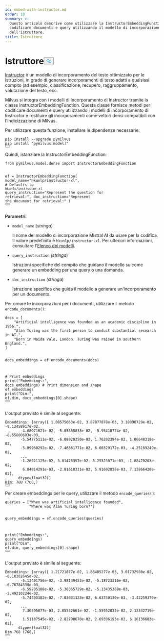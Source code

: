 ```yaml
---
id: embed-with-instructor.md
order: 10
summary: >-
  Questo articolo descrive come utilizzare la InstructorEmbeddingFunction per
  codificare documenti e query utilizzando il modello di incorporazione
  dell'istruttore.
title: Istruttore
---
```

<h1 id="Instructor" class="common-anchor-header">Istruttore<button data-href="#Instructor" class="anchor-icon" translate="no">
      <svg translate="no"
        aria-hidden="true"
        focusable="false"
        height="20"
        version="1.1"
        viewBox="0 0 16 16"
        width="16"
      >
        <path
          fill="#0092E4"
          fill-rule="evenodd"
          d="M4 9h1v1H4c-1.5 0-3-1.69-3-3.5S2.55 3 4 3h4c1.45 0 3 1.69 3 3.5 0 1.41-.91 2.72-2 3.25V8.59c.58-.45 1-1.27 1-2.09C10 5.22 8.98 4 8 4H4c-.98 0-2 1.22-2 2.5S3 9 4 9zm9-3h-1v1h1c1 0 2 1.22 2 2.5S13.98 12 13 12H9c-.98 0-2-1.22-2-2.5 0-.83.42-1.64 1-2.09V6.25c-1.09.53-2 1.84-2 3.25C6 11.31 7.55 13 9 13h4c1.45 0 3-1.69 3-3.5S14.5 6 13 6z"
        ></path>
      </svg>
    </button></h1><p><a href="https://instructor-embedding.github.io/">Instructor</a> è un modello di incorporamento del testo ottimizzato per le istruzioni, in grado di generare incorporamenti di testo adatti a qualsiasi compito (ad esempio, classificazione, recupero, raggruppamento, valutazione del testo, ecc.</p>
<p>Milvus si integra con i modelli di incorporamento di Instructor tramite la classe InstructorEmbeddingFunction. Questa classe fornisce metodi per codificare documenti e query utilizzando i modelli di incorporamento di Instructor e restituire gli incorporamenti come vettori densi compatibili con l'indicizzazione di Milvus.</p>
<p>Per utilizzare questa funzione, installare le dipendenze necessarie:</p>
<pre><code translate="no" class="language-python">pip install --upgrade pymilvus
pip install <span class="hljs-string">&quot;pymilvus[model]&quot;</span>
<button class="copy-code-btn"></button></code></pre>
<p>Quindi, istanziare la InstructorEmbeddingFunction:</p>
<pre><code translate="no" class="language-python"><span class="hljs-keyword">from</span> pymilvus.model.dense <span class="hljs-keyword">import</span> InstructorEmbeddingFunction

ef = InstructorEmbeddingFunction(
    model_name=<span class="hljs-string">&quot;hkunlp/instructor-xl&quot;</span>, <span class="hljs-comment"># Defaults to `hkunlp/instructor-xl`</span>
    query_instruction=<span class="hljs-string">&quot;Represent the question for retrieval:&quot;</span>,
    doc_instruction=<span class="hljs-string">&quot;Represent the document for retrieval:&quot;</span>
)
<button class="copy-code-btn"></button></code></pre>
<p><strong>Parametri</strong>:</p>
<ul>
<li><p><code translate="no">model_name</code> <em>(stringa</em>)</p>
<p>Il nome del modello di incorporazione Mistral AI da usare per la codifica. Il valore predefinito è <code translate="no">hkunlp/instructor-xl</code>. Per ulteriori informazioni, consultare l'<a href="https://github.com/xlang-ai/instructor-embedding?tab=readme-ov-file#model-list">Elenco dei modelli</a>.</p></li>
<li><p><code translate="no">query_instruction</code> <em>(stringa</em>)</p>
<p>Istruzioni specifiche del compito che guidano il modello su come generare un embedding per una query o una domanda.</p></li>
<li><p><code translate="no">doc_instruction</code> <em>(stringa</em>)</p>
<p>Istruzione specifica che guida il modello a generare un'incorporamento per un documento.</p></li>
</ul>
<p>Per creare le incorporazioni per i documenti, utilizzare il metodo <code translate="no">encode_documents()</code>:</p>
<pre><code translate="no" class="language-python">docs = [
    <span class="hljs-string">&quot;Artificial intelligence was founded as an academic discipline in 1956.&quot;</span>,
    <span class="hljs-string">&quot;Alan Turing was the first person to conduct substantial research in AI.&quot;</span>,
    <span class="hljs-string">&quot;Born in Maida Vale, London, Turing was raised in southern England.&quot;</span>,
]

docs_embeddings = ef.encode_documents(docs)

<span class="hljs-comment"># Print embeddings</span>
<span class="hljs-built_in">print</span>(<span class="hljs-string">&quot;Embeddings:&quot;</span>, docs_embeddings)
<span class="hljs-comment"># Print dimension and shape of embeddings</span>
<span class="hljs-built_in">print</span>(<span class="hljs-string">&quot;Dim:&quot;</span>, ef.dim, docs_embeddings[<span class="hljs-number">0</span>].shape)
<button class="copy-code-btn"></button></code></pre>
<p>L'output previsto è simile al seguente:</p>
<pre><code translate="no" class="language-python">Embeddings: [array([ <span class="hljs-number">1.08575663e-02</span>, <span class="hljs-number">3.87877878e-03</span>, <span class="hljs-number">3.18090729e-02</span>, -<span class="hljs-number">8.12458917e-02</span>,
       -<span class="hljs-number">4.68971021e-02</span>, -<span class="hljs-number">5.85585833e-02</span>, -<span class="hljs-number">5.95418774e-02</span>, -<span class="hljs-number">8.55880603e-03</span>,
       -<span class="hljs-number">5.54775111e-02</span>, -<span class="hljs-number">6.08020350e-02</span>, <span class="hljs-number">1.76202394e-02</span>, <span class="hljs-number">1.06648318e-02</span>,
       -<span class="hljs-number">5.89960292e-02</span>, -<span class="hljs-number">7.46861771e-02</span>, <span class="hljs-number">6.60329172e-03</span>, -<span class="hljs-number">4.25189249e-02</span>,
       ...
       -<span class="hljs-number">1.26921125e-02</span>, <span class="hljs-number">3.01475357e-02</span>, <span class="hljs-number">8.25323071e-03</span>, -<span class="hljs-number">1.88470203e-02</span>,
        <span class="hljs-number">6.04814291e-03</span>, -<span class="hljs-number">2.81618331e-02</span>, <span class="hljs-number">5.91602828e-03</span>, <span class="hljs-number">7.13866428e-02</span>],
      dtype=float32)]
Dim: <span class="hljs-number">768</span> (<span class="hljs-number">768</span>,)
<button class="copy-code-btn"></button></code></pre>
<p>Per creare embeddings per le query, utilizzare il metodo <code translate="no">encode_queries()</code>:</p>
<pre><code translate="no" class="language-python">queries = [<span class="hljs-string">&quot;When was artificial intelligence founded&quot;</span>,
           <span class="hljs-string">&quot;Where was Alan Turing born?&quot;</span>]

query_embeddings = ef.encode_queries(queries)

<span class="hljs-built_in">print</span>(<span class="hljs-string">&quot;Embeddings:&quot;</span>, query_embeddings)
<span class="hljs-built_in">print</span>(<span class="hljs-string">&quot;Dim&quot;</span>, ef.dim, query_embeddings[<span class="hljs-number">0</span>].shape)
<button class="copy-code-btn"></button></code></pre>
<p>L'output previsto è simile al seguente:</p>
<pre><code translate="no" class="language-python">Embeddings: [array([ <span class="hljs-number">1.21721877e-02</span>, <span class="hljs-number">1.88485277e-03</span>, <span class="hljs-number">3.01732980e-02</span>, -<span class="hljs-number">8.10302645e-02</span>,
       -<span class="hljs-number">6.13401756e-02</span>, -<span class="hljs-number">3.98149453e-02</span>, -<span class="hljs-number">5.18723316e-02</span>, -<span class="hljs-number">6.76784338e-03</span>,
       -<span class="hljs-number">6.59285188e-02</span>, -<span class="hljs-number">5.38365729e-02</span>, -<span class="hljs-number">5.13435388e-03</span>, -<span class="hljs-number">2.49210224e-02</span>,
       -<span class="hljs-number">5.74403182e-02</span>, -<span class="hljs-number">7.03031123e-02</span>, <span class="hljs-number">6.63730130e-03</span>, -<span class="hljs-number">3.42259370e-02</span>,
       ...
        <span class="hljs-number">7.36595877e-03</span>, <span class="hljs-number">2.85532661e-02</span>, -<span class="hljs-number">1.55952033e-02</span>, <span class="hljs-number">2.13342719e-02</span>,
        <span class="hljs-number">1.51187545e-02</span>, -<span class="hljs-number">2.82798670e-02</span>, <span class="hljs-number">2.69396193e-02</span>, <span class="hljs-number">6.16136603e-02</span>],
      dtype=float32)]
Dim <span class="hljs-number">768</span> (<span class="hljs-number">768</span>,)
<button class="copy-code-btn"></button></code></pre>
